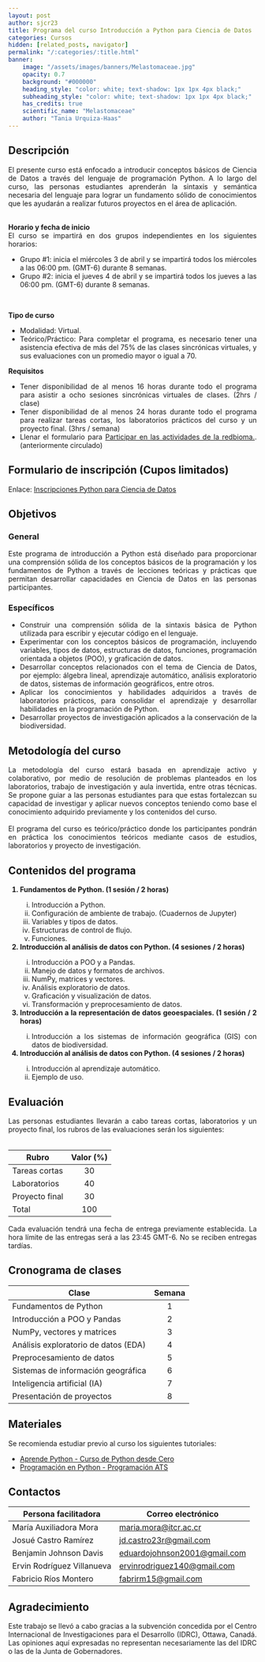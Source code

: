 ```yaml
---
layout: post
author: sjcr23
title: Programa del curso Introducción a Python para Ciencia de Datos
categories: Cursos
hidden: [related_posts, navigator]
permalink: "/:categories/:title.html"
banner:
    image: "/assets/images/banners/Melastomaceae.jpg"
    opacity: 0.7
    background: "#000000"
    heading_style: "color: white; text-shadow: 1px 1px 4px black;"
    subheading_style: "color: white; text-shadow: 1px 1px 4px black;"
    has_credits: true
    scientific_name: "Melastomaceae"
    author: "Tania Urquiza-Haas"
---
```


## Descripción
<div style="text-align: justify">
El presente curso está enfocado a introducir conceptos básicos de Ciencia de Datos a través del lenguaje de programación Python. A lo largo del curso, las personas estudiantes aprenderán la sintaxis y semántica necesaria del lenguaje para lograr un fundamento sólido de conocimientos que les ayudarán a realizar futuros proyectos en el área de aplicación.
<br><br>

<b>Horario y fecha de inicio</b>
<br>
El curso se impartirá en dos grupos independientes en los siguientes horarios:
<ul>
    <li>Grupo #1: inicia el miércoles 3 de abril y se impartirá todos los miércoles a las 06:00 pm. (GMT-6) durante 8 semanas.</li>
    <li>Grupo #2: inicia el jueves 4 de abril y se impartirá todos los jueves a las 06:00 pm. (GMT-6) durante 8 semanas.</li>
</ul>
<br>

<b>Tipo de curso</b>
<br>
<ul>
    <li>Modalidad: Virtual.</li>
    <li>Teórico/Práctico: Para completar el programa, es necesario tener una asistencia efectiva de más del 75% de las clases sincrónicas virtuales, y sus evaluaciones con un promedio mayor o igual a 70.</li>
</ul>

<b>Requisitos</b>
<ul>
<li>Tener disponibilidad de al menos 16 horas durante todo el programa para asistir a ocho sesiones sincrónicas virtuales de clases. (2hrs / clase)</li>
<li>Tener disponibilidad de al menos 24 horas durante todo el programa para realizar tareas cortas, los laboratorios prácticos del curso y un proyecto final. (3hrs / semana)</li>

<li>Llenar el formulario para <a href="https://forms.gle/gq98uQN32xz9uBx87">Participar en las actividades de la redbioma.</a>. (anteriormente circulado)</li>
</ul>

</div>

## Formulario de inscripción (Cupos limitados)
Enlace: [Inscripciones Python para Ciencia de Datos](https://forms.gle/XbZCbuSoV33FiPc1A)

## Objetivos

### General
<div style="text-align: justify">
Este programa de introducción a Python está diseñado para proporcionar una comprensión sólida de los conceptos básicos de la programación y los fundamentos de Python a través de lecciones teóricas y prácticas que permitan desarrollar capacidades en Ciencia de Datos en las personas participantes.
</div>

### Específicos
<div style="text-align: justify">
<ul>
    <li>Construir  una comprensión sólida de la sintaxis básica de Python utilizada para  escribir y ejecutar código en el lenguaje.</li>
    <li>Experimentar con los conceptos básicos de programación, incluyendo variables, tipos de datos, estructuras de datos, funciones, programación orientada a objetos (POO), y graficación de datos.</li>
    <li>Desarrollar conceptos relacionados con el tema de Ciencia de Datos, por ejemplo: álgebra lineal, aprendizaje automático, análisis exploratorio de datos, sistemas de información geográficos, entre otros.</li>
    <li>Aplicar los conocimientos y habilidades adquiridos a través de laboratorios prácticos, para consolidar el aprendizaje y desarrollar habilidades en la programación de Python.</li>
    <li>Desarrollar proyectos de investigación aplicados a la conservación de la biodiversidad.</li>
</ul>
</div>

## Metodología del curso
<div style="text-align: justify">
La metodología del curso estará basada en aprendizaje activo y colaborativo, por medio de resolución de problemas planteados en los laboratorios, trabajo de investigación y aula invertida, entre otras técnicas. Se propone guiar a las personas estudiantes para que estas fortalezcan su capacidad de investigar y aplicar nuevos conceptos teniendo como base el conocimiento adquirido previamente y los contenidos del curso.
<br><br>
El programa del curso es teórico/práctico donde los participantes pondrán en práctica los conocimientos teóricos mediante casos de estudios, laboratorios y proyecto de investigación.
</div>

## Contenidos del programa
<div style="text-align: justify">
<ol>
    <b><li>Fundamentos de Python. (1 sesión / 2 horas)</li></b>
    <ol type="i">
        <li>Introducción a Python.</li>
        <li>Configuración de ambiente de trabajo. (Cuadernos de Jupyter)</li>
        <li>Variables y tipos de datos.</li>
        <li>Estructuras de control de flujo.</li>
        <li>Funciones.</li>
    </ol>
    <b><li>Introducción al análisis de datos con Python. (4 sesiones / 2 horas)</li></b>
    <ol type="i">
        <li>Introducción a POO y a Pandas.</li>
        <li>Manejo de datos y formatos de archivos.</li>
        <li>NumPy, matrices y vectores.</li>
        <li>Análisis exploratorio de datos.</li>
        <li>Graficación y visualización de datos.</li>
        <li>Transformación y preprocesamiento de datos.</li>
    </ol>
    <b><li>Introducción a la representación de datos geoespaciales. (1 sesión / 2 horas)</li></b>
    <ol type="i">
        <li>Introducción a los sistemas de información geográfica (GIS) con datos de biodiversidad.</li>
    </ol>
    <b><li>Introducción al análisis de datos con Python. (4 sesiones / 2 horas)</li></b>
    <ol type="i">
        <li>Introducción al aprendizaje automático.</li>
        <li>Ejemplo de uso.</li>
    </ol>
</ol>
</div>

## Evaluación
<div style="text-align: justify">
Las personas estudiantes llevarán a cabo tareas cortas, laboratorios y un proyecto final, los rubros de las evaluaciones serán los siguientes:
</div>
<br>

| Rubro | Valor (%) |
| ----- | :-------: |
| Tareas cortas | 30 |
| Laboratorios  | 40 |
| Proyecto final | 30 |
| Total | 100 |

<div style="text-align: justify">
Cada evaluación tendrá una fecha de entrega previamente establecida. La hora límite de las entregas será a las 23:45 GMT-6. No se reciben entregas tardías.
</div>

## Cronograma de clases

| Clase | Semana |
| ----- | :----: |
| Fundamentos de Python | 1 |
| Introducción a POO y Pandas | 2 |
| NumPy, vectores y matrices | 3 |
| Análisis exploratorio de datos (EDA) | 4 |
| Preprocesamiento de datos | 5 |
| Sistemas de información geográfica | 6 |
| Inteligencia artificial (IA) | 7 |
| Presentación de proyectos | 8 |

## Materiales
Se recomienda estudiar previo al curso los siguientes tutoriales:

- [Aprende Python - Curso de Python desde Cero](https://www.youtube.com/watch?v=DLikpfc64cA)
- [Programación en Python - Programación ATS](https://www.youtube.com/playlist?list=PLWtYZ2ejMVJnh0KVllw24XklzJ62WNFsj)

## Contactos

| Persona facilitadora | Correo electrónico |
| -------------------- | ------------------ |
| María Auxiliadora Mora     | [maria.mora@itcr.ac.cr](mailto:maria.mora@itcr.ac.cr) |
| Josué Castro Ramírez       | [jd.castro23r@gmail.com](mailto:jd.castro23r@gmail.com) |
| Benjamin Johnson Davis     | [eduardojohnson2001@gmail.com](mailto:eduardojohnson2001@gmail.com) |
| Ervin Rodríguez Villanueva | [ervinrodriguez140@gmail.com ](mailto:ervinrodriguez140@gmail.com ) |
| Fabricio Ríos Montero      | [fabrirm15@gmail.com](mailto:fabrirm15@gmail.com) |

## Agradecimiento

<div style="text-align: justify">
Este trabajo se llevó a cabo gracias a la subvención concedida por el Centro Internacional de Investigaciones para el Desarrollo (IDRC), Ottawa, Canadá. Las opiniones aquí expresadas no representan necesariamente las del IDRC o las de la Junta de Gobernadores.
</div>
